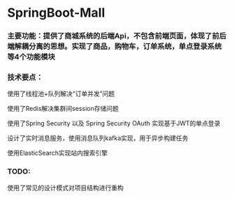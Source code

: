 # SpringBoot-Mall


### 主要功能：提供了商城系统的后端Api，不包含前端页面，体现了前后端解耦分离的思想。实现了商品，购物车，订单系统，单点登录系统等4个功能模块
### 技术要点：
使用了线程池+队列解决“订单并发”问题

使用了Redis解决集群间session存储问题

使用了Spring Security 以及 Spring Security OAuth 实现基于JWT的单点登录

设计了实时消息服务，使用消息队列kafka实现，用于异步构建任务

使用ElasticSearch实现站内搜索引擎

### TODO:
使用了常见的设计模式对项目结构进行重构

